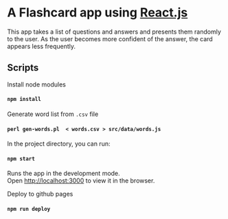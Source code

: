 # A Flashcard app using [React.js](https://reactjs.org)

This app takes a list of questions and answers and presents them
randomly to the user. As the user becomes more confident of the
answer, the card appears less frequently.

## Scripts

Install node modules

#### `npm install`

Generate word list from `.csv` file

#### `perl gen-words.pl  < words.csv > src/data/words.js`

In the project directory, you can run:

#### `npm start`

Runs the app in the development mode.<br>
Open [http://localhost:3000](http://localhost:3000) to view it in the browser.

Deploy to github pages

#### `npm run deploy`

